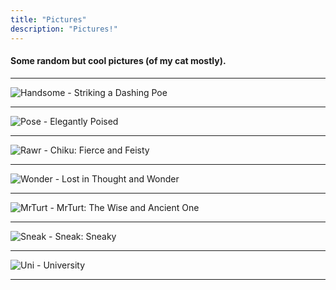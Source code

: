 ```yaml
---
title: "Pictures"
description: "Pictures!"
---
```




#### Some random but cool pictures (of my cat mostly).

* * * * *

![Handsome](/pics/chikuhandsome.jpg) - Striking a Dashing Poe

* * * * *


![Pose](/pics/chikupose.jpg) - Elegantly Poised

* * * * *

![Rawr](/pics/chikurawr.jpg) - Chiku: Fierce and Feisty

* * * * *

![Wonder](/pics/chikuwonder.jpg) - Lost in Thought and Wonder

* * * * *
  
![MrTurt](/pics/mrturt.jpg) - MrTurt: The Wise and Ancient One

* * * * *
  
![Sneak](/pics/sneak.jpg) - Sneak: Sneaky

* * * * *
  
![Uni](/pics/uni.jpg) - University

* * * * *






